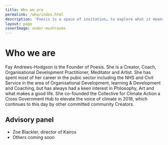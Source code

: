 ```yaml
---
title: Who we are
permalink: /who/index.html
description: 'Poesis is a space of invitation… to explore what it means to be human at this point of profound planetary change; using our hands, heart and soul, as well as our relationship with systems and society.'
layout: page
coverImage: under-mushrooms
---
```


# Who we are

Fay Andrews-Hodgson is the Founder of Poesis. She is a Creator, Coach, Organisational Development Practitioner, Meditator and Artist. She has spent most of her career in the pubic sector including the NHS and Civil Service in the area of Organisational Development, learning & Development and Coaching, but has always had a keen interest in Philosophy, Art and what makes a good life. She co-founded the Collective for Climate Action a Cross Government Hub to elevate the voice of climate in 2018, which continues to this day by other committed community Creators.

## Advisory panel

<!-- TODO: bullet points are red hyphens -->

- Zoe Blackler, director of Kairos
- Others coming soon
